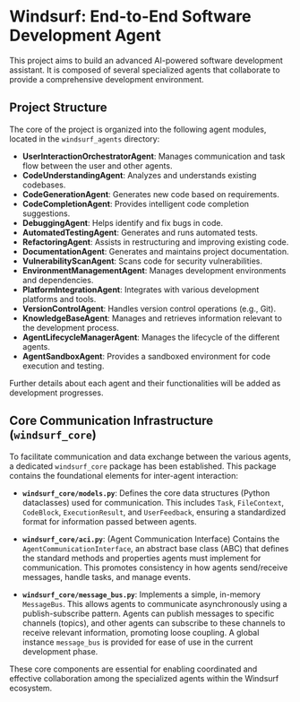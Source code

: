 # Windsurf: End-to-End Software Development Agent

This project aims to build an advanced AI-powered software development assistant. It is composed of several specialized agents that collaborate to provide a comprehensive development environment.

## Project Structure

The core of the project is organized into the following agent modules, located in the `windsurf_agents` directory:

- **UserInteractionOrchestratorAgent**: Manages communication and task flow between the user and other agents.
- **CodeUnderstandingAgent**: Analyzes and understands existing codebases.
- **CodeGenerationAgent**: Generates new code based on requirements.
- **CodeCompletionAgent**: Provides intelligent code completion suggestions.
- **DebuggingAgent**: Helps identify and fix bugs in code.
- **AutomatedTestingAgent**: Generates and runs automated tests.
- **RefactoringAgent**: Assists in restructuring and improving existing code.
- **DocumentationAgent**: Generates and maintains project documentation.
- **VulnerabilityScanAgent**: Scans code for security vulnerabilities.
- **EnvironmentManagementAgent**: Manages development environments and dependencies.
- **PlatformIntegrationAgent**: Integrates with various development platforms and tools.
- **VersionControlAgent**: Handles version control operations (e.g., Git).
- **KnowledgeBaseAgent**: Manages and retrieves information relevant to the development process.
- **AgentLifecycleManagerAgent**: Manages the lifecycle of the different agents.
- **AgentSandboxAgent**: Provides a sandboxed environment for code execution and testing.

Further details about each agent and their functionalities will be added as development progresses.

## Core Communication Infrastructure (`windsurf_core`)

To facilitate communication and data exchange between the various agents, a dedicated `windsurf_core` package has been established. This package contains the foundational elements for inter-agent interaction:

-   **`windsurf_core/models.py`**: Defines the core data structures (Python dataclasses) used for communication. This includes `Task`, `FileContext`, `CodeBlock`, `ExecutionResult`, and `UserFeedback`, ensuring a standardized format for information passed between agents.

-   **`windsurf_core/aci.py`**: (Agent Communication Interface) Contains the `AgentCommunicationInterface`, an abstract base class (ABC) that defines the standard methods and properties agents must implement for communication. This promotes consistency in how agents send/receive messages, handle tasks, and manage events.

-   **`windsurf_core/message_bus.py`**: Implements a simple, in-memory `MessageBus`. This allows agents to communicate asynchronously using a publish-subscribe pattern. Agents can publish messages to specific channels (topics), and other agents can subscribe to these channels to receive relevant information, promoting loose coupling. A global instance `message_bus` is provided for ease of use in the current development phase.

These core components are essential for enabling coordinated and effective collaboration among the specialized agents within the Windsurf ecosystem.